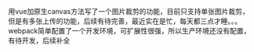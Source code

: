 用vue加原生canvas方法写了一个图片裁剪的功能，目前只支持单张图片裁剪，但是有多张上传的功能，后续有待完善，最近实在是忙，每天都三点才睡。。。webpack简单配置了一个开发环境，可扩展性很强，所以生产环境还没有配置，有待开发，后续补全